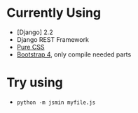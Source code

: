 # Currently Using

* [Django] 2.2
* Django REST Framework
* [Pure CSS](https://purecss.io/)
* [Bootstrap 4](https://getbootstrap.com/), only compile needed parts

# Try using

* `python -m jsmin myfile.js`
